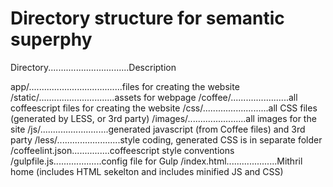 # Directory structure for semantic superphy


Directory................................Description

app/.....................................files for creating the website
   /static/..............................assets for webpage
          /coffee/.......................all coffeescript files for creating the website
          /css/..........................all CSS files (generated by LESS, or 3rd party)
          /images/.......................all images for the site
          /js/...........................generated javascript (from Coffee files) and 3rd party
          /less/.........................style coding, generated CSS is in separate folder
          /coffeelint.json...............coffeescript style conventions
          /gulpfile.js...................config file for Gulp
          /index.html....................Mithril home (includes HTML sekelton and includes minified JS and CSS)
